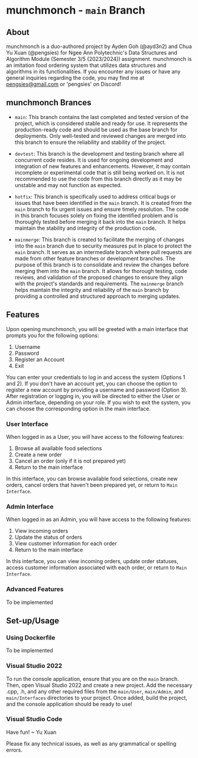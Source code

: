 # munchmonch - `main` Branch

## About
munchmonch is a duo-authored project by Ayden Goh (@ayd3n2) and Chua Yu Xuan (@pengsies) for Ngee Ann Polytechnic's Data Structures and Algorithm Module (Semester 3/5 (2023/2024)) assignment. munchmonch is an imitation food ordering system that utilizes data structures and algorithms in its functionalities. If you encounter any issues or have any general inquiries regarding the code, you may find me at pengsies@gmail.com or 'pengsies' on Discord!

## munchmonch Brances
- `main`: This branch contains the last completed and tested version of the project, which is considered stable and ready for use. It represents the production-ready code and should be used as the base branch for deployments. Only well-tested and reviewed changes are merged into this branch to ensure the reliability and stability of the project.

- `devtest`: This branch is the development and testing branch where all concurrent code resides. It is used for ongoing development and integration of new features and enhancements. However, it may contain incomplete or experimental code that is still being worked on. It is not recommended to use the code from this branch directly as it may be unstable and may not function as expected.

- `hotfix`: This branch is specifically used to address critical bugs or issues that have been identified in the `main` branch. It is created from the `main` branch to fix urgent issues and ensure timely resolution. The code in this branch focuses solely on fixing the identified problem and is thoroughly tested before merging it back into the `main` branch. It helps maintain the stability and integrity of the production code.

- `mainmerge`: This branch is created to facilitate the merging of changes into the `main` branch due to security measures put in place to protect the `main` branch. It serves as an intermediate branch where pull requests are made from other feature branches or development branches. The purpose of this branch is to consolidate and review the changes before merging them into the `main` branch. It allows for thorough testing, code reviews, and validation of the proposed changes to ensure they align with the project's standards and requirements. The `mainmerge` branch helps maintain the integrity and reliability of the `main` branch by providing a controlled and structured approach to merging updates.

## Features
Upon opening munchmonch, you will be greeted with a main interface that prompts you for the following options:
1) Username
2) Password
3) Register an Account
4) Exit

You can enter your credentials to log in and access the system (Options 1 and 2). If you don't have an account yet, you can choose the option to register a new account by providing a username and password (Option 3). After registration or logging in, you will be directed to either the User or Admin interface, depending on your role. If you wish to exit the system, you can choose the corresponding option in the main interface.

### User Interface
When logged in as a User, you will have access to the following features:
1) Browse all available food selections
2) Create a new order
3) Cancel an order (only if it is not prepared yet)
4) Return to the main interface

In this interface, you can browse available food selections, create new orders, cancel orders that haven't been prepared yet, or return to `Main Interface`.

### Admin Interface
When logged in as an Admin, you will have access to the following features:
1) View incoming orders
2) Update the status of orders
3) View customer information for each order
4) Return to the main interface

In this interface, you can view incoming orders, update order statuses, access customer information associated with each order, or return to `Main Interface`.

### Advanced Features
To be implemented

## Set-up/Usage
### Using Dockerfile
To be implemented

### Visual Studio 2022
To run the console application, ensure that you are on the `main` branch. Then, open Visual Studio 2022 and create a new project. Add the necessary .cpp, .h, and any other required files from the `main/User`, `main/Admin`, and `main/Interfaces` directories to your project. Once added, build the project, and the console application should be ready to use!

### Visual Studio Code


Have fun!
~ Yu Xuan

Please fix any technical issues, as well as any grammatical or spelling errors.
